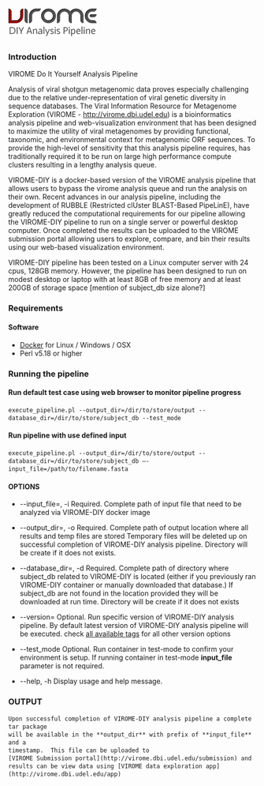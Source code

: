 # ![VIROME DIY Analysis Pipeline](https://github.com/Virome-Collaboration-Group/virome-DIY/blob/master/assets/img/virome-diy.png)

### Introduction
VIROME Do It Yourself Analysis Pipeline

Analysis of viral shotgun metagenomic data proves especially challenging due to the relative under-representation of viral genetic diversity in sequence databases.   The Viral Information Resource for Metagenome Exploration (VIROME - http://virome.dbi.udel.edu) is a bioinformatics analysis pipeline and web-visualization environment that has been designed to maximize the utility of viral metagenomes by providing functional, taxonomic, and environmental context for metagenomic ORF sequences.  To provide the high-level of sensitivity that this analysis pipeline requires, has traditionally required it to be run on large high performance compute clusters resulting in a lengthy analysis queue.  

VIROME-DIY is a docker-based version of the VIROME analysis pipeline that allows users to bypass the virome analysis queue and run the analysis on their own.  Recent advances in our analysis pipeline, including the development of RUBBLE (Restricted clUster BLAST-Based PipeLinE), have greatly reduced the computational requirements for our pipeline allowing the VIROME-DIY pipeline to run on a single server or powerful desktop computer.  Once completed the results can be uploaded to the VIROME submission portal allowing users to explore, compare, and bin their results using our web-based visualization environment.

VIROME-DIY pipeline has been tested on a Linux computer server with 24 cpus, 128GB memory.  However, the pipeline has been designed to run on modest
desktop or laptop with at least 8GB of free memory and at least 200GB of storage space [mention of subject_db size alone?]

### Requirements
#### Software
- [Docker](https://docs.docker.com/installation/) for Linux / Windows / OSX
- Perl v5.18 or higher

### Running the pipeline

#### Run default test case using web browser to monitor pipeline progress
```
execute_pipeline.pl --output_dir=/dir/to/store/output --database_dir=/dir/to/store/subject_db --test_mode
```

#### Run pipeline with use defined input
```
execute_pipeline.pl --output_dir=/dir/to/store/output --database_dir=/dir/to/store/subject_db —-input_file=/path/to/filename.fasta
```

#### OPTIONS
* --input_file=, -i
    Required. Complete path of input file that need to be analyzed via VIROME-DIY
    docker image

* --output_dir=, -o
    Required. Complete path of output location where all results and temp files are stored
    Temporary files will be deleted up on successful completion of VIROME-DIY analysis pipeline.
    Directory will be create if it does not exists.

* --database_dir=, -d
    Required. Complete path of directory where subject_db related to VIROME-DIY is located
    (either if you previously ran VIROME-DIY container or manually downloaded that database.)
    If subject_db are not found in the location provided they will be downloaded at run time.
    Directory will be create if it does not exists

* --version=
    Optional. Run specific version of VIROME-DIY analysis pipeline.  By default
    latest version of VIROME-DIY analysis pipeline will be executed.  check
    [all available tags](https://hub.docker.com/r/virome/virome-pipeline/tags/)
    for all other version options

* --test_mode
    Optional. Run container in test-mode to confirm your environment is setup.
    If running container in test-mode **input_file** parameter is not required.

* --help, -h
    Display usage and help message.

### OUTPUT
    Upon successful completion of VIROME-DIY analysis pipeline a complete tar package
    will be available in the **output_dir** with prefix of **input_file** and a
    timestamp.  This file can be uploaded to
    [VIROME Submission portal](http://virome.dbi.udel.edu/submission) and
    results can be view data using [VIROME data exploration app](http://virome.dbi.udel.edu/app)
